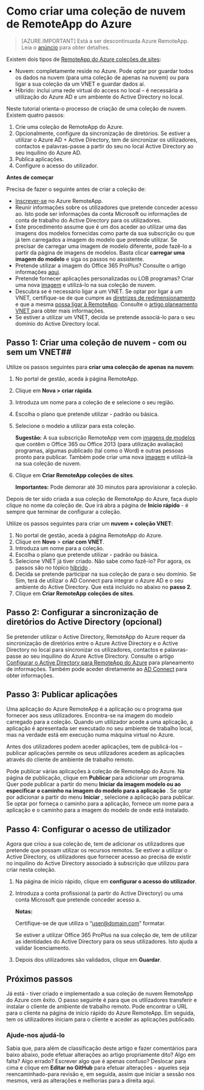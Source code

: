 <properties 
    pageTitle="Como criar uma coleção de nuvem de RemoteApp do Azure | Microsoft Azure" 
    description="Saiba como criar uma implementação do Azure RemoteApp que guarda os dados na nuvem Azure." 
    services="remoteapp" 
    documentationCenter="" 
    authors="lizap" 
    manager="mbaldwin" 
    editor=""/>

<tags 
    ms.service="remoteapp" 
    ms.workload="compute" 
    ms.tgt_pltfrm="na" 
    ms.devlang="na" 
    ms.topic="article" 
    ms.date="08/15/2016" 
    ms.author="elizapo"/>

# <a name="how-to-create-a-cloud-collection-of-azure-remoteapp"></a>Como criar uma coleção de nuvem de RemoteApp do Azure

> [AZURE.IMPORTANT]
> Está a ser descontinuada Azure RemoteApp. Leia o [anúncio](https://go.microsoft.com/fwlink/?linkid=821148) para obter detalhes.

Existem dois tipos de [RemoteApp do Azure coleções de sites](remoteapp-collections.md): 

- Nuvem: completamente reside no Azure. Pode optar por guardar todos os dados na nuvem (para uma coleção de apenas na nuvem) ou para ligar a sua coleção da um VNET e guardar dados aí.   
- Híbrido: inclui uma rede virtual do access no local – é necessária a utilização do Azure AD e um ambiente do Active Directory no local.

Neste tutorial orienta-o processo de criação de uma coleção de nuvem. Existem quatro passos: 

1.  Crie uma coleção de RemoteApp do Azure.
2.  Opcionalmente, configure da sincronização de diretórios. Se estiver a utilizar o Azure AD + Active Directory, tem de sincronizar os utilizadores, contactos e palavras-passe a partir do seu no local Active Directory ao seu inquilino do Azure AD.
5.  Publica aplicações.
6.  Configure o acesso do utilizador.


**Antes de começar**

Precisa de fazer o seguinte antes de criar a coleção de:

- [Inscrever-se](https://azure.microsoft.com/services/remoteapp/) no Azure RemoteApp. 
- Reunir informações sobre os utilizadores que pretende conceder acesso ao. Isto pode ser informações da conta Microsoft ou informações de conta de trabalho do Active Directory para os utilizadores.
- Este procedimento assume que é um dos aceder ao utilizar uma das imagens dos modelos fornecidas como parte da sua subscrição ou que já tem carregados a imagem do modelo que pretende utilizar. Se precisar de carregar uma imagem de modelo diferente, pode fazê-lo a partir da página de imagens de modelos. Basta clicar **carregar uma imagem do modelo** e siga os passos no assistente. 
- Pretende utilizar a imagem do Office 365 ProPlus? Consulte o artigo informações [aqui](remoteapp-officesubscription.md).
- Pretende fornecer aplicações personalizadas ou LOB programas? Criar uma nova [imagem](remoteapp-imageoptions.md) e utilizá-lo na sua coleção de nuvem.
- Descubra se é necessário ligar a um VNET. Se optar por ligar a um VNET, certifique-se de que cumpre as [diretrizes de redimensionamento](remoteapp-vnetsizing.md) e que a mesma [possa ligar à RemoteApp](remoteapp-vnet.md). Consulte o [artigo planeamento VNET ](remoteapp-planvnet.md)para obter mais informações.
- Se estiver a utilizar um VNET, decida se pretende associá-lo para o seu domínio do Active Directory local.

## <a name="step-1-create-a-cloud-collection---with-or-without-a-vnet"></a>Passo 1: Criar uma coleção de nuvem - com ou sem um VNET##


Utilize os passos seguintes para **criar uma colecção de apenas na nuvem**:

1. No portal de gestão, aceda à página RemoteApp.
2. Clique em **Nova > criar rápida**.
3. Introduza um nome para a coleção de e selecione o seu região.
4. Escolha o plano que pretende utilizar - padrão ou básica.
5. Selecione o modelo a utilizar para esta coleção. 

    **Sugestão:** A sua subscrição RemoteApp vem com [imagens de modelos](remoteapp-images.md) que contêm o Office 365 ou Office 2013 (para utilização avaliação) programas, algumas publicado (tal como o Word) e outras pessoas pronto para publicar. Também pode criar uma nova [imagem](remoteapp-imageoptions.md) e utilizá-la na sua coleção de nuvem.


1. Clique em **Criar RemoteApp coleções de sites**.
    
    **Importantes:** Pode demorar até 30 minutos para aprovisionar a coleção.

Depois de ter sido criada a sua coleção de RemoteApp do Azure, faça duplo clique no nome da coleção de. Que irá abra a página de **Início rápido** - é sempre que terminar de configurar a coleção.

Utilize os passos seguintes para criar um **nuvem + coleção VNET**:

1. No portal de gestão, aceda à página RemoteApp do Azure.
2. Clique em **Novo** > **criar com VNET**.
3. Introduza um nome para a coleção.
4. Escolha o plano que pretende utilizar - padrão ou básica.
5. Selecione VNET já tiver criado. Não sabe como fazê-lo? Por agora, os passos são no tópico [híbrido](remoteapp-create-hybrid-deployment.md) .
6. Decida se pretende participar na sua coleção de para o seu domínio. Se Sim, terá de utilizar o AD Connect para integrar o Azure AD e o seu ambiente do Active Directory. Que está incluído no abaixo no **passo 2**.
6. Clique em **Criar RemoteApp coleções de sites**.


## <a name="step-2-configure-active-directory-directory-synchronization-optional"></a>Passo 2: Configurar a sincronização de diretórios do Active Directory (opcional) ##

Se pretender utilizar o Active Directory, RemoteApp do Azure requer da sincronização de diretórios entre o Azure Active Directory e o Active Directory no local para sincronizar os utilizadores, contactos e palavras-passe ao seu inquilino do Azure Active Directory. Consulte o artigo [Configurar o Active Directory para RemoteApp do Azure](remoteapp-ad.md) para planeamento de informações. Também pode aceder diretamente ao [AD Connect](https://blogs.technet.microsoft.com/enterprisemobility/2014/08/04/connecting-ad-and-azure-ad-only-4-clicks-with-azure-ad-connect/) para obter informações.

## <a name="step-3-publish-apps"></a>Passo 3: Publicar aplicações ##

Uma aplicação do Azure RemoteApp é a aplicação ou o programa que fornecer aos seus utilizadores. Encontra-se na imagem do modelo carregado para a coleção. Quando um utilizador acede a uma aplicação, a aplicação é apresentada ser executado no seu ambiente de trabalho local, mas na verdade está em execução numa máquina virtual no Azure. 

Antes dos utilizadores podem aceder aplicações, tem de publicá-los – publicar aplicações permite os seus utilizadores acedem as aplicações através do cliente de ambiente de trabalho remoto.
 
Pode publicar várias aplicações à coleção de RemoteApp do Azure. Na página de publicação, clique em **Publicar** para adicionar um programa. Quer pode publicar a partir do menu **Iniciar da imagem modelo ou ao especificar o caminho na imagem do modelo para a aplicação** . Se optar por adicionar a partir do menu **Iniciar** , selecione a aplicação para publicar. Se optar por forneça o caminho para a aplicação, fornece um nome para a aplicação e o caminho para a imagem do modelo de onde está instalado.

## <a name="step-4-configure-user-access"></a>Passo 4: Configurar o acesso de utilizador ##

Agora que criou a sua coleção de, tem de adicionar os utilizadores que pretende que possam utilizar os recursos remotos. Se estiver a utilizar o Active Directory, os utilizadores que fornecer acesso ao precisa de existir no inquilino do Active Directory associado à subscrição que utilizou para criar nesta coleção.

1.  Na página de início rápido, clique em **configurar o acesso do utilizador**. 
2.  Introduza a conta profissional (a partir do Active Directory) ou uma conta Microsoft que pretende conceder acesso a.

    **Notas:** 

    Certifique-se de que utiliza o “user@domain.com” formatar.

    Se estiver a utilizar Office 365 ProPlus na sua coleção de, tem de utilizar as identidades do Active Directory para os seus utilizadores. Isto ajuda a validar licenciamento. 

3.  Depois dos utilizadores são validados, clique em **Guardar**.


## <a name="next-steps"></a>Próximos passos ##

Já está - tiver criado e implementado a sua coleção de nuvem RemoteApp do Azure com êxito. O passo seguinte é para que os utilizadores transferir e instalar o cliente de ambiente de trabalho remoto. Pode encontrar o URL para o cliente na página de início rápido do Azure RemoteApp. Em seguida, tem os utilizadores iniciam para o cliente e aceder as aplicações publicado.

### <a name="help-us-help-you"></a>Ajude-nos ajudá-lo 
Sabia que, para além de classificação deste artigo e fazer comentários para baixo abaixo, pode efetuar alterações ao artigo propriamente dito? Algo em falta? Algo errado? Escrever algo que é apenas confuso? Deslocar para cima e clique em **Editar no GitHub** para efetuar alterações - aqueles seja reencaminhado-para revisão e, em seguida, assim que iniciar a sessão nos mesmos, verá as alterações e melhorias para a direita aqui.